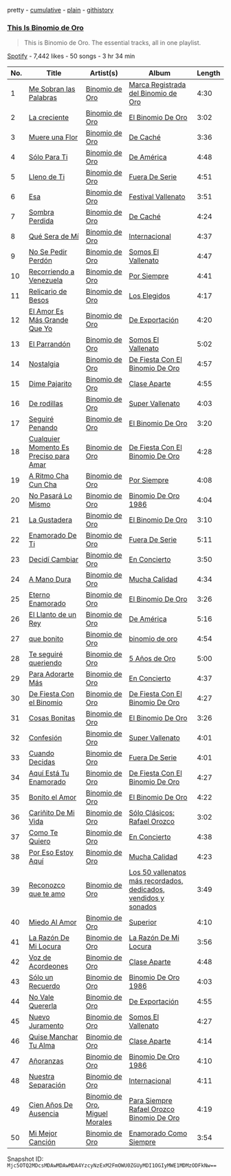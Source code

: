 pretty - [cumulative](/playlists/cumulative/37i9dQZF1DZ06evO3Ldspl.md) - [plain](/playlists/plain/37i9dQZF1DZ06evO3Ldspl) - [githistory](https://github.githistory.xyz/mackorone/spotify-playlist-archive/blob/main/playlists/plain/37i9dQZF1DZ06evO3Ldspl)

### [This Is Binomio de Oro](https://open.spotify.com/playlist/37i9dQZF1DZ06evO3Ldspl)

> This is Binomio de Oro\. The essential tracks, all in one playlist.

[Spotify](https://open.spotify.com/user/spotify) - 7,442 likes - 50 songs - 3 hr 34 min

| No. | Title | Artist(s) | Album | Length |
|---|---|---|---|---|
| 1 | [Me Sobran las Palabras](https://open.spotify.com/track/0zIERn4aP7d0eVBIhwyPwW) | [Binomio de Oro](https://open.spotify.com/artist/6n21XaDAuqpceTXBiypR9W) | [Marca Registrada del Binomio de Oro](https://open.spotify.com/album/7aDqowxLLL5VH6M9R9zEHa) | 4:30 |
| 2 | [La creciente](https://open.spotify.com/track/3r7LYQ2EhCw0CwaF5SeF9M) | [Binomio de Oro](https://open.spotify.com/artist/6n21XaDAuqpceTXBiypR9W) | [El Binomio De Oro](https://open.spotify.com/album/2rJWmvIzl9Bh87tU0V3Xhh) | 3:02 |
| 3 | [Muere una Flor](https://open.spotify.com/track/0jnKOvTW1XTC6Na2VPJyXL) | [Binomio de Oro](https://open.spotify.com/artist/6n21XaDAuqpceTXBiypR9W) | [De Caché](https://open.spotify.com/album/3GX1tHN5YaqV4xxqTdKzXs) | 3:36 |
| 4 | [Sólo Para Ti](https://open.spotify.com/track/1kkIlrp0Z69s5KlnR4ckoe) | [Binomio de Oro](https://open.spotify.com/artist/6n21XaDAuqpceTXBiypR9W) | [De América](https://open.spotify.com/album/3bVIsgDLKfaiDTT9KHhjK7) | 4:48 |
| 5 | [Lleno de Ti](https://open.spotify.com/track/54RRxofsf2U5V5arPqlnv5) | [Binomio de Oro](https://open.spotify.com/artist/6n21XaDAuqpceTXBiypR9W) | [Fuera De Serie](https://open.spotify.com/album/0N01F6ZxWcM1YAdCoPpTZ8) | 4:51 |
| 6 | [Esa](https://open.spotify.com/track/5BHKpCV5UiIPTAp7JCrsX5) | [Binomio de Oro](https://open.spotify.com/artist/6n21XaDAuqpceTXBiypR9W) | [Festival Vallenato](https://open.spotify.com/album/4kQudN5Gj821X5ejgda6Pi) | 3:51 |
| 7 | [Sombra Perdida](https://open.spotify.com/track/1iLUNt0JQR8FOohEGHE22z) | [Binomio de Oro](https://open.spotify.com/artist/6n21XaDAuqpceTXBiypR9W) | [De Caché](https://open.spotify.com/album/3GX1tHN5YaqV4xxqTdKzXs) | 4:24 |
| 8 | [Qué Sera de Mí](https://open.spotify.com/track/2YO7dZYb0jsf93BH2GtlNY) | [Binomio de Oro](https://open.spotify.com/artist/6n21XaDAuqpceTXBiypR9W) | [Internacional](https://open.spotify.com/album/7eAMaa3wNUuI2NBVeeaRB0) | 4:37 |
| 9 | [No Se Pedir Perdón](https://open.spotify.com/track/2SBtTElyn8VqS31GhD4dnF) | [Binomio de Oro](https://open.spotify.com/artist/6n21XaDAuqpceTXBiypR9W) | [Somos El Vallenato](https://open.spotify.com/album/3ZFGRFlSAdYUPmTHXJTUfr) | 4:47 |
| 10 | [Recorriendo a Venezuela](https://open.spotify.com/track/1GWFbLT7z2Cr9tbxjpH3Vm) | [Binomio de Oro](https://open.spotify.com/artist/6n21XaDAuqpceTXBiypR9W) | [Por Siempre](https://open.spotify.com/album/4gqisRMcza9F6WHiN2jtff) | 4:41 |
| 11 | [Relicario de Besos](https://open.spotify.com/track/16KEt1cp8tN0Et7BqPd4Vb) | [Binomio de Oro](https://open.spotify.com/artist/6n21XaDAuqpceTXBiypR9W) | [Los Elegidos](https://open.spotify.com/album/4HDMMTKwuOko0HVcXK5gne) | 4:17 |
| 12 | [El Amor Es Más Grande Que Yo](https://open.spotify.com/track/65b7BwU67oXr2I10I9LzZM) | [Binomio de Oro](https://open.spotify.com/artist/6n21XaDAuqpceTXBiypR9W) | [De Exportación](https://open.spotify.com/album/3CHxVT00FhsFpNPh7iQvdp) | 4:20 |
| 13 | [El Parrandón](https://open.spotify.com/track/4nuwqjZtTdml3gAVEIFPUp) | [Binomio de Oro](https://open.spotify.com/artist/6n21XaDAuqpceTXBiypR9W) | [Somos El Vallenato](https://open.spotify.com/album/3ZFGRFlSAdYUPmTHXJTUfr) | 5:02 |
| 14 | [Nostalgia](https://open.spotify.com/track/35oUEXOfzoNUFtKDdHdQxl) | [Binomio de Oro](https://open.spotify.com/artist/6n21XaDAuqpceTXBiypR9W) | [De Fiesta Con El Binomio De Oro](https://open.spotify.com/album/76WWdL5GKIAP7OiSCCOeOy) | 4:57 |
| 15 | [Dime Pajarito](https://open.spotify.com/track/5P13I9rbPcLOkEJSvCLDCA) | [Binomio de Oro](https://open.spotify.com/artist/6n21XaDAuqpceTXBiypR9W) | [Clase Aparte](https://open.spotify.com/album/3lVJ0Kg2WmwxVFJ3ti9CHK) | 4:55 |
| 16 | [De rodillas](https://open.spotify.com/track/563E4RotzfzACM1Fo98nfc) | [Binomio de Oro](https://open.spotify.com/artist/6n21XaDAuqpceTXBiypR9W) | [Super Vallenato](https://open.spotify.com/album/2bHLevxqV0xTrGXzxRYMOk) | 4:03 |
| 17 | [Seguiré Penando](https://open.spotify.com/track/2ktHd52hiL6M6eehVL0DvM) | [Binomio de Oro](https://open.spotify.com/artist/6n21XaDAuqpceTXBiypR9W) | [El Binomio De Oro](https://open.spotify.com/album/2rJWmvIzl9Bh87tU0V3Xhh) | 3:20 |
| 18 | [Cualquier Momento Es Preciso para Amar](https://open.spotify.com/track/3A5hz5Nnm7juB0yrq84IoG) | [Binomio de Oro](https://open.spotify.com/artist/6n21XaDAuqpceTXBiypR9W) | [De Fiesta Con El Binomio De Oro](https://open.spotify.com/album/76WWdL5GKIAP7OiSCCOeOy) | 4:28 |
| 19 | [A Ritmo Cha Cun Cha](https://open.spotify.com/track/3k4G0p5ERmsX7kF0SyJ7fy) | [Binomio de Oro](https://open.spotify.com/artist/6n21XaDAuqpceTXBiypR9W) | [Por Siempre](https://open.spotify.com/album/4gqisRMcza9F6WHiN2jtff) | 4:08 |
| 20 | [No Pasará Lo Mismo](https://open.spotify.com/track/3uhP3dgMShzyoZadWtK2QZ) | [Binomio de Oro](https://open.spotify.com/artist/6n21XaDAuqpceTXBiypR9W) | [Binomio De Oro 1986](https://open.spotify.com/album/356uekEIUBT3sL3Xtu5dL5) | 4:04 |
| 21 | [La Gustadera](https://open.spotify.com/track/5AaFsIGgYNGyklOMnHNJ1l) | [Binomio de Oro](https://open.spotify.com/artist/6n21XaDAuqpceTXBiypR9W) | [El Binomio De Oro](https://open.spotify.com/album/2rJWmvIzl9Bh87tU0V3Xhh) | 3:10 |
| 22 | [Enamorado De Ti](https://open.spotify.com/track/5j5Lb1HzrpUkYacIpQFff7) | [Binomio de Oro](https://open.spotify.com/artist/6n21XaDAuqpceTXBiypR9W) | [Fuera De Serie](https://open.spotify.com/album/0N01F6ZxWcM1YAdCoPpTZ8) | 5:11 |
| 23 | [Decidí Cambiar](https://open.spotify.com/track/0CbIG518lOhdBN79aOEGuP) | [Binomio de Oro](https://open.spotify.com/artist/6n21XaDAuqpceTXBiypR9W) | [En Concierto](https://open.spotify.com/album/4jT7Io5pCCnvpKfaXEB7hU) | 3:50 |
| 24 | [A Mano Dura](https://open.spotify.com/track/0NLKxo7am9HmdtjrndiKJL) | [Binomio de Oro](https://open.spotify.com/artist/6n21XaDAuqpceTXBiypR9W) | [Mucha Calidad](https://open.spotify.com/album/2uW4TXsdJu4EmTVGaql57E) | 4:34 |
| 25 | [Eterno Enamorado](https://open.spotify.com/track/21Sh1SFlSoMqE4evvJOnQl) | [Binomio de Oro](https://open.spotify.com/artist/6n21XaDAuqpceTXBiypR9W) | [El Binomio De Oro](https://open.spotify.com/album/2rJWmvIzl9Bh87tU0V3Xhh) | 3:26 |
| 26 | [El Llanto de un Rey](https://open.spotify.com/track/1UO7KVq6QhNG5SxfwaLmyg) | [Binomio de Oro](https://open.spotify.com/artist/6n21XaDAuqpceTXBiypR9W) | [De América](https://open.spotify.com/album/3bVIsgDLKfaiDTT9KHhjK7) | 5:16 |
| 27 | [que bonito](https://open.spotify.com/track/1u9DL4eScCcHcW77QjfWIv) | [Binomio de Oro](https://open.spotify.com/artist/6n21XaDAuqpceTXBiypR9W) | [binomio de oro](https://open.spotify.com/album/6WXG4L9q2al6vPSJxc2VF8) | 4:54 |
| 28 | [Te seguiré queriendo](https://open.spotify.com/track/2gKbEyLGCz7s5rTLEIE1UM) | [Binomio de Oro](https://open.spotify.com/artist/6n21XaDAuqpceTXBiypR9W) | [5 Años de Oro](https://open.spotify.com/album/33ra8x4umh40bQgZGQiu5d) | 5:00 |
| 29 | [Para Adorarte Más](https://open.spotify.com/track/6XRorzybNPsFdIpA16F4Zo) | [Binomio de Oro](https://open.spotify.com/artist/6n21XaDAuqpceTXBiypR9W) | [En Concierto](https://open.spotify.com/album/4jT7Io5pCCnvpKfaXEB7hU) | 4:37 |
| 30 | [De Fiesta Con el Binomio](https://open.spotify.com/track/5sKfFzvCfpMJMnZzVMGw6l) | [Binomio de Oro](https://open.spotify.com/artist/6n21XaDAuqpceTXBiypR9W) | [De Fiesta Con El Binomio De Oro](https://open.spotify.com/album/76WWdL5GKIAP7OiSCCOeOy) | 4:27 |
| 31 | [Cosas Bonitas](https://open.spotify.com/track/4sIzlHSxRBgRleJV97YZIu) | [Binomio de Oro](https://open.spotify.com/artist/6n21XaDAuqpceTXBiypR9W) | [El Binomio De Oro](https://open.spotify.com/album/2rJWmvIzl9Bh87tU0V3Xhh) | 3:26 |
| 32 | [Confesión](https://open.spotify.com/track/6FmQRov2V7oU3c7nM6BeMt) | [Binomio de Oro](https://open.spotify.com/artist/6n21XaDAuqpceTXBiypR9W) | [Super Vallenato](https://open.spotify.com/album/2bHLevxqV0xTrGXzxRYMOk) | 4:01 |
| 33 | [Cuando Decidas](https://open.spotify.com/track/5gIFDhejEETBeSWcjaZkDD) | [Binomio de Oro](https://open.spotify.com/artist/6n21XaDAuqpceTXBiypR9W) | [Fuera De Serie](https://open.spotify.com/album/0N01F6ZxWcM1YAdCoPpTZ8) | 4:01 |
| 34 | [Aquí Está Tu Enamorado](https://open.spotify.com/track/6JuInQ090qaSJaoDYbjqPA) | [Binomio de Oro](https://open.spotify.com/artist/6n21XaDAuqpceTXBiypR9W) | [De Fiesta Con El Binomio De Oro](https://open.spotify.com/album/76WWdL5GKIAP7OiSCCOeOy) | 4:27 |
| 35 | [Bonito el Amor](https://open.spotify.com/track/645SskqLGx37W032CtCu2b) | [Binomio de Oro](https://open.spotify.com/artist/6n21XaDAuqpceTXBiypR9W) | [El Binomio De Oro](https://open.spotify.com/album/2rJWmvIzl9Bh87tU0V3Xhh) | 4:22 |
| 36 | [Cariñito De Mi Vida](https://open.spotify.com/track/6ALpRyo03tncnro0qElbLy) | [Binomio de Oro](https://open.spotify.com/artist/6n21XaDAuqpceTXBiypR9W) | [Sólo Clásicos: Rafael Orozco](https://open.spotify.com/album/6UsTetmSj6XUraFvepURzu) | 3:02 |
| 37 | [Como Te Quiero](https://open.spotify.com/track/1P5kF1wReUPrrtUYLKB4Nl) | [Binomio de Oro](https://open.spotify.com/artist/6n21XaDAuqpceTXBiypR9W) | [En Concierto](https://open.spotify.com/album/4jT7Io5pCCnvpKfaXEB7hU) | 4:38 |
| 38 | [Por Eso Estoy Aquí](https://open.spotify.com/track/5bDbJzJvVPkDU0TWejXr58) | [Binomio de Oro](https://open.spotify.com/artist/6n21XaDAuqpceTXBiypR9W) | [Mucha Calidad](https://open.spotify.com/album/2uW4TXsdJu4EmTVGaql57E) | 4:23 |
| 39 | [Reconozco que te amo](https://open.spotify.com/track/6l2HPEdXswqqCeP99PetnX) | [Binomio de Oro](https://open.spotify.com/artist/6n21XaDAuqpceTXBiypR9W) | [Los 50 vallenatos más recordados, dedicados, vendidos y sonados](https://open.spotify.com/album/0GWpPeth4xZ57rVzXsOzam) | 3:49 |
| 40 | [Miedo Al Amor](https://open.spotify.com/track/0XgnPjPP5ADbTqQzy7Gtad) | [Binomio de Oro](https://open.spotify.com/artist/6n21XaDAuqpceTXBiypR9W) | [Superior](https://open.spotify.com/album/71e1jF8EwEx5bUBRHKnW3h) | 4:10 |
| 41 | [La Razón De Mi Locura](https://open.spotify.com/track/4XMVNHon9FJPFsIytwPx77) | [Binomio de Oro](https://open.spotify.com/artist/6n21XaDAuqpceTXBiypR9W) | [La Razón De Mi Locura](https://open.spotify.com/album/7HYQ2xWVTemPTe5NWBXGuk) | 3:56 |
| 42 | [Voz de Acordeones](https://open.spotify.com/track/1ynlh10fcaVkkHg27N0X1w) | [Binomio de Oro](https://open.spotify.com/artist/6n21XaDAuqpceTXBiypR9W) | [Clase Aparte](https://open.spotify.com/album/3lVJ0Kg2WmwxVFJ3ti9CHK) | 4:48 |
| 43 | [Sólo un Recuerdo](https://open.spotify.com/track/6zeAz63YKD3IM5UG4KqlGm) | [Binomio de Oro](https://open.spotify.com/artist/6n21XaDAuqpceTXBiypR9W) | [Binomio De Oro 1986](https://open.spotify.com/album/356uekEIUBT3sL3Xtu5dL5) | 4:03 |
| 44 | [No Vale Quererla](https://open.spotify.com/track/7zZpuiZ1T8aMtyo2Edrc1E) | [Binomio de Oro](https://open.spotify.com/artist/6n21XaDAuqpceTXBiypR9W) | [De Exportación](https://open.spotify.com/album/3CHxVT00FhsFpNPh7iQvdp) | 4:55 |
| 45 | [Nuevo Juramento](https://open.spotify.com/track/6ZYnRnLnTtScu5XQgRlBYp) | [Binomio de Oro](https://open.spotify.com/artist/6n21XaDAuqpceTXBiypR9W) | [Somos El Vallenato](https://open.spotify.com/album/3ZFGRFlSAdYUPmTHXJTUfr) | 4:27 |
| 46 | [Quise Manchar Tu Alma](https://open.spotify.com/track/7vhO3vAmpiSNECd97UlT1j) | [Binomio de Oro](https://open.spotify.com/artist/6n21XaDAuqpceTXBiypR9W) | [Clase Aparte](https://open.spotify.com/album/3lVJ0Kg2WmwxVFJ3ti9CHK) | 4:14 |
| 47 | [Añoranzas](https://open.spotify.com/track/1yOTHafP8PK3lcWrql9Ttq) | [Binomio de Oro](https://open.spotify.com/artist/6n21XaDAuqpceTXBiypR9W) | [Binomio De Oro 1986](https://open.spotify.com/album/356uekEIUBT3sL3Xtu5dL5) | 4:10 |
| 48 | [Nuestra Separación](https://open.spotify.com/track/098CkrzOpQ4vP4FieXch5c) | [Binomio de Oro](https://open.spotify.com/artist/6n21XaDAuqpceTXBiypR9W) | [Internacional](https://open.spotify.com/album/7eAMaa3wNUuI2NBVeeaRB0) | 4:11 |
| 49 | [Cien Años De Ausencia](https://open.spotify.com/track/7KYEei2wozzvHR80bpf63c) | [Binomio de Oro](https://open.spotify.com/artist/6n21XaDAuqpceTXBiypR9W), [Miguel Morales](https://open.spotify.com/artist/1viot8lL4r3cgRLb2hBUri) | [Para Siempre Rafael Orozco Binomio De Oro](https://open.spotify.com/album/6PYwZuAWfqOJhS7L6JEop2) | 4:19 |
| 50 | [Mi Mejor Canción](https://open.spotify.com/track/2i7SWI1bVRznjvyjlW53t6) | [Binomio de Oro](https://open.spotify.com/artist/6n21XaDAuqpceTXBiypR9W) | [Enamorado Como Siempre](https://open.spotify.com/album/3OhlAnWNEYUiSah3Qwer4z) | 3:54 |

Snapshot ID: `Mjc5OTQ2MDcsMDAwMDAwMDA4YzcyNzExM2FmOWU0ZGUyMDI1OGIyMWE1MDMzODFkNw==`
